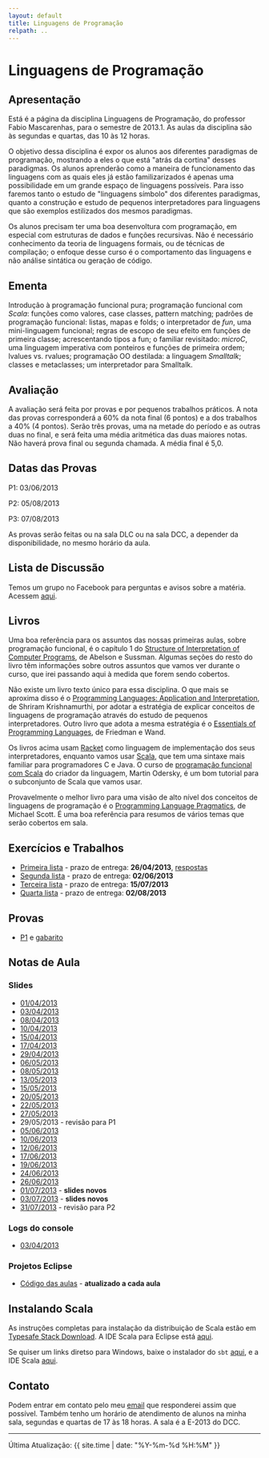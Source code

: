 ```yaml
---
layout: default
title: Linguagens de Programação
relpath: ..
---
```


Linguagens de Programação
=========================

Apresentação
------------

Está é a página da disciplina Linguagens de Programação, do professor
Fabio Mascarenhas, para o semestre de 2013.1. As aulas da disciplina são
às segundas e quartas, das 10 às 12 horas.

O objetivo dessa disciplina é expor os alunos aos diferentes paradigmas
de programação, mostrando a eles o que está "atrás da cortina" desses
paradigmas. Os alunos aprenderão como a maneira de funcionamento das 
linguagens com as quais eles já estão familizarizados é apenas uma possibilidade
em um grande espaço de linguagens possíveis. Para isso faremos tanto o
estudo de "linguagens símbolo" dos diferentes paradigmas, quanto a construção
e estudo de pequenos interpretadores para linguagens que são exemplos estilizados
dos mesmos paradigmas.

Os alunos precisam ter uma boa desenvoltura com programação, em especial com
estruturas de dados e funções recursivas. Não é necessário conhecimento da teoria
de linguagens formais, ou de técnicas de compilação; o enfoque desse curso é o 
comportamento das linguagens e não análise sintática ou geração de código.

Ementa
------

Introdução à programação funcional pura; programação funcional com
*Scala*: funções como valores, case classes, pattern matching; padrões de programação
funcional: listas, mapas e folds; o interpretador de *fun*, uma mini-linguagem funcional;
regras de escopo de seu efeito em funções de primeira classe; acrescentando tipos
a fun; o familiar revisitado: *microC*, uma linguagem imperativa com ponteiros
e funções de primeira ordem; lvalues vs. rvalues; programação OO destilada: a linguagem
*Smalltalk*; classes e metaclasses; um interpretador para Smalltalk.

Avaliação
---------

A avaliação será feita por provas e por pequenos trabalhos práticos. A
nota das provas corresponderá a 60% da nota final (6 pontos) e a dos
trabalhos a 40% (4 pontos). Serão três provas, uma na metade do período
e as outras duas no final, e será feita uma média aritmética das duas
maiores notas. Não haverá prova final ou segunda chamada. A média
final é 5,0.

Datas das Provas
----------------

P1: 03/06/2013

P2: 05/08/2013

P3: 07/08/2013

As provas serão feitas ou na sala DLC ou na sala DCC, a depender da disponibilidade,
no mesmo horário da aula.

Lista de Discussão
------------------

Temos um grupo no Facebook para perguntas e avisos sobre a matéria.
Acessem [aqui](https://www.facebook.com/groups/lpufrj).

Livros
------

Uma boa referência para os assuntos das nossas primeiras aulas, sobre programação funcional,
é o capítulo 1 do
[Structure of Interpretation of Computer Programs](http://mitpress.mit.edu/sicp/full-text/book/book.html),
de Abelson e Sussman. Algumas seções do resto do livro têm informações
sobre outros assuntos que vamos ver durante o curso, que irei passando aqui
à medida que forem sendo cobertos.

Não existe um livro texto único para essa disciplina. O que mais se aproxima disso é
o [Programming Languages: Application and Interpretation](http://cs.brown.edu/~sk/Publications/Books/ProgLangs/),
de Shriram Krishnamurthi, por adotar a estratégia de explicar conceitos de linguagens
de programação através do estudo de pequenos interpretadores. Outro livro que adota
a mesma estratégia é o [Essentials of Programming Languages](http://www.eopl3.com/), de
Friedman e Wand. 

Os livros acima usam [Racket](http://racket-lang.org/) como linguagem
de implementação dos seus interpretadores, enquanto vamos usar [Scala](http://www.scala-lang.org/),
que tem uma sintaxe mais familiar para programadores C e Java. O curso de
[programação funcional com Scala](https://www.coursera.org/course/progfun) do criador
da linguagem, Martin Odersky, é um bom tutorial para o subconjunto de Scala que
vamos usar.

Provavelmente o melhor livro para uma visão de alto nível dos conceitos de linguagens de
programação é o [Programming Language Pragmatics](http://www.cs.rochester.edu/~scott/pragmatics/), de
Michael Scott. É uma boa referência para resumos de vários temas que serão cobertos em sala.

Exercícios e Trabalhos
----------------------

* [Primeira lista](lista1.html) - prazo de entrega: **26/04/2013**, [respostas](Lista1Res.zip)
* [Segunda lista](lista2.html) - prazo de entrega: **02/06/2013**
* [Terceira lista](lista3.html) - prazo de entrega: **15/07/2013**
* [Quarta lista](lista4.html) - prazo de entrega: **02/08/2013**

Provas
------

* [P1](p1.pdf) e [gabarito](p1_gabarito.html)

Notas de Aula
-------------

### Slides

* [01/04/2013](Aula1.pdf)
* [03/04/2013](Aula2.pdf)
* [08/04/2013](Aula3.pdf)
* [10/04/2013](Aula4.pdf)
* [15/04/2013](Aula5.pdf)
* [17/04/2013](Aula6.pdf)
* [29/04/2013](Aula7.pdf)
* [06/05/2013](Aula8.pdf)
* [08/05/2013](Aula9.pdf)
* [13/05/2013](Aula10.pdf)
* [15/05/2013](Aula11.pdf)
* [20/05/2013](Aula12.pdf)
* [22/05/2013](Aula13.pdf)
* [27/05/2013](Aula14.pdf)
* 29/05/2013 - revisão para P1
* [05/06/2013](Aula15.pdf)
* [10/06/2013](Aula16.pdf)
* [12/06/2013](Aula17.pdf)
* [17/06/2013](Aula18.pdf)
* [19/06/2013](Aula19.pdf)
* [24/06/2013](Aula20.pdf)
* [26/06/2013](Aula21.pdf)
* [01/07/2013](Aula22.pdf) - **slides novos**
* [03/07/2013](Aula23.pdf) - **slides novos**
* [31/07/2013](aula3107.html) - revisão para P2

### Logs do console

* [03/04/2013](aula2_log.txt)

### Projetos Eclipse

* [Código das aulas](aulas.zip) - **atualizado a cada aula**

Instalando Scala
----------------

As instruções completas para instalação da distribuição de Scala estão em
 [Typesafe Stack Download](http://typesafe.com/stack/download-agreed). A
 IDE Scala para Eclipse está [aqui](http://www.typesafe.com/stack/downloads/scala-ide).

Se quiser um links diretso para Windows, baixe o instalador do `sbt`
 [aqui](http://downloads.typesafe.com/typesafe-stack/2.0.2/typesafe-stack-2.0.2.exe), e 
 a IDE Scala
 [aqui](http://downloads.typesafe.com/scalaide-pack/3.0.0.vfinal-210-20130326/scala-SDK-3.0.0-vfinal-2.10-win32.win32.x86.zip).

Contato
-------

Podem entrar em contato pelo meu [email](mailto:mascarenhas@ufrj.br) que
responderei assim que possível. Também tenho um horário de atendimento
de alunos na minha sala, segundas e quartas de 17 às 18 horas. A sala é
a E-2013 do DCC.

* * * * *

Última Atualização: {{ site.time | date: "%Y-%m-%d %H:%M" }}
